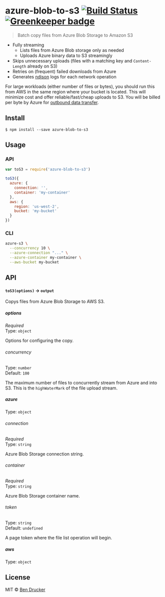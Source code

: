 # azure-blob-to-s3 [![Build Status](https://travis-ci.org/bendrucker/azure-blob-to-s3.svg?branch=master)](https://travis-ci.org/bendrucker/azure-blob-to-s3) [![Greenkeeper badge](https://badges.greenkeeper.io/bendrucker/azure-blob-to-s3.svg)](https://greenkeeper.io/)

> Batch copy files from Azure Blob Storage to Amazon S3

* Fully streaming
  * Lists files from Azure Blob storage only as needed
  * Uploads Azure binary data to S3 streamingly
* Skips unnecessary uploads (files with a matching key and `Content-Length` already on S3)
* Retries on (frequent) failed downloads from Azure
* Generates [ndjson](http://ndjson.org/) logs for each network operation

For large workloads (either number of files or bytes), you should run this from AWS in the same region where your bucket is located. This will minimize cost and offer reliable/fast/cheap uploads to S3. You will be billed per byte by Azure for [outbound data transfer](https://azure.microsoft.com/en-us/pricing/details/bandwidth/).

## Install

```
$ npm install --save azure-blob-to-s3
```


## Usage

### API

```js
var toS3 = require('azure-blob-to-s3')

toS3({
  azure: {
    connection: '',
    container: 'my-container'
  },
  aws: {
    region: 'us-west-2',
    bucket: 'my-bucket'
  }
})
```

### CLI

```sh
azure-s3 \
  --concurrency 10 \
  --azure-connection "..." \
  --azure-container my-container \
  --aws-bucket my-bucket
```

## API

#### `toS3(options)` -> `output`

Copys files from Azure Blob Storage to AWS S3.

##### options

*Required*  
Type: `object`

Options for configuring the copy.

###### concurrency

Type: `number`  
Default: `100`

The maximum number of files to concurrently stream from Azure and into S3. This is the `highWaterMark` of the file upload stream.

##### azure

Type: `object`  

###### connection

*Required*  
Type: `string`

Azure Blob Storage connection string.

###### container

*Required*  
Type: `string`

Azure Blob Storage container name.

###### token
  
Type: `string`  
Default: `undefined`

A page token where the file list operation will begin.

##### aws

Type: `object`

## License

MIT © [Ben Drucker](http://bendrucker.me)
